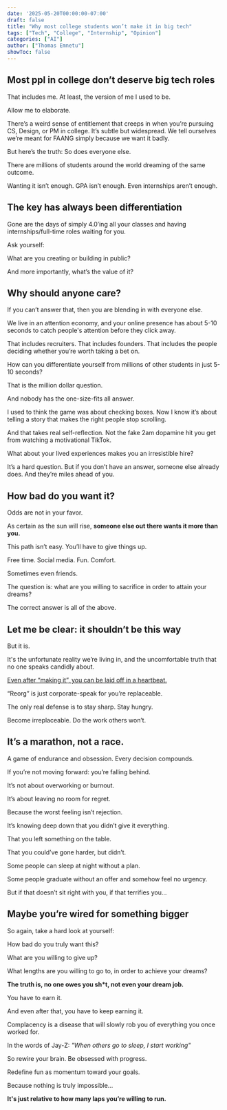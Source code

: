 ```yaml
---
date: '2025-05-20T00:00:00-07:00'
draft: false
title: "Why most college students won’t make it in big tech"
tags: ["Tech", "College", "Internship", "Opinion"]
categories: ["AI"]
author: ["Thomas Emnetu"]
showToc: false
---
```

## Most ppl in college don’t deserve big tech roles

That includes me. At least, the version of me I used to be.

Allow me to elaborate. 

There’s a weird sense of entitlement that creeps in when you’re pursuing CS, Design, or PM in college. It’s subtle but widespread. We tell ourselves we’re meant for FAANG simply because we want it badly.

But here’s the truth: So does everyone else.

There are millions of students around the world dreaming of the same outcome. 

Wanting it isn’t enough. GPA isn’t enough. Even internships aren’t enough.

## The key has always been differentiation 

Gone are the days of simply 4.0’ing all your classes and having internships/full-time roles waiting for you. 

Ask yourself: 

What are you creating or building in public?

And more importantly, what’s the value of it?
 
## Why should anyone care?

If you can’t answer that, then you are blending in with everyone else.

We live in an attention economy, and your online presence has about 5-10 seconds to catch people's attention before they click away. 

That includes recruiters. That includes founders. That includes the people deciding whether you’re worth taking a bet on.

How can you differentiate yourself from millions of other students in just 5-10 seconds?

That is the million dollar question. 

And nobody has the one-size-fits all answer. 

I used to think the game was about checking boxes. Now I know it’s about telling a story that makes the right people stop scrolling.

And that takes real self-reflection. Not the fake 2am dopamine hit you get from watching a motivational TikTok. 

What about your lived experiences makes you an irresistible hire?

It’s a hard question. But if you don’t have an answer, someone else already does. And they’re miles ahead of you.

## How bad do you want it?

Odds are not in your favor. 

As certain as the sun will rise, **someone else out there wants it more than you.**

This path isn’t easy. You’ll have to give things up.

Free time. Social media. Fun. Comfort.

Sometimes even friends.

The question is: what are you willing to sacrifice in order to attain your dreams?

The correct answer is all of the above.

## Let me be clear: it shouldn’t be this way

But it is.

It's the unfortunate reality we’re living in, and the uncomfortable truth that no one speaks candidly about.

[Even after “making it”, you can be laid off in a heartbeat.](https://www.cnbc.com/2025/05/13/microsoft-is-cutting-3percent-of-workers-across-the-software-company.html)

“Reorg” is just corporate-speak for you’re replaceable.

The only real defense is to stay sharp. Stay hungry.

Become irreplaceable. Do the work others won’t.

## It’s a marathon, not a race.

A game of endurance and obsession. Every decision compounds.

If you’re not moving forward: you’re falling behind.

It’s not about overworking or burnout. 

It’s about leaving no room for regret.

Because the worst feeling isn’t rejection.

It’s knowing deep down that you didn’t give it everything.

That you left something on the table.

That you could’ve gone harder, but didn’t.

Some people can sleep at night without a plan.

Some people graduate without an offer and somehow feel no urgency.

But if that doesn’t sit right with you, if that terrifies you...

## Maybe you’re wired for something bigger

So again, take a hard look at yourself:

How bad do you truly want this?

What are you willing to give up?

What lengths are you willing to go to, in order to achieve your dreams?

**The truth is, no one owes you sh*t, not even your dream job.**

You have to earn it.

And even after that, you have to keep earning it.

Complacency is a disease that will slowly rob you of everything you once worked for.

In the words of Jay-Z: *"When others go to sleep, I start working"*

So rewire your brain. Be obsessed with progress.

Redefine fun as momentum toward your goals.

Because nothing is truly impossible...

**It's just relative to how many laps you’re willing to run.**